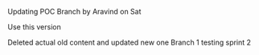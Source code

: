 Updating POC Branch by Aravind on Sat

Use this version

Deleted actual old content and updated new one
Branch 1 testing sprint 2
